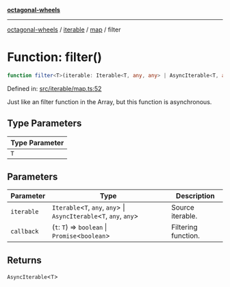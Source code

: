 [**octagonal-wheels**](../../../README.md)

***

[octagonal-wheels](../../../modules.md) / [iterable](../../README.md) / [map](../README.md) / filter

# Function: filter()

```ts
function filter<T>(iterable: Iterable<T, any, any> | AsyncIterable<T, any, any>, callback: (t: T) => boolean | Promise<boolean>): AsyncIterable<T>;
```

Defined in: [src/iterable/map.ts:52](https://github.com/vrtmrz/octagonal-wheels/blob/main/src/iterable/map.ts#L52)

Just like an filter function in the Array, but this function is asynchronous.

## Type Parameters

| Type Parameter |
| ------ |
| `T` |

## Parameters

| Parameter | Type | Description |
| ------ | ------ | ------ |
| `iterable` | `Iterable`\<`T`, `any`, `any`\> \| `AsyncIterable`\<`T`, `any`, `any`\> | Source iterable. |
| `callback` | (`t`: `T`) => `boolean` \| `Promise`\<`boolean`\> | Filtering function. |

## Returns

`AsyncIterable`\<`T`\>
